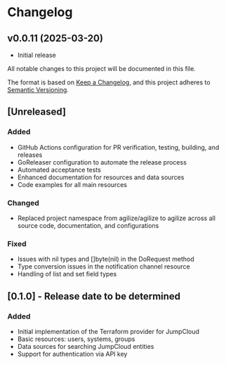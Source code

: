 # Changelog

## v0.0.11 (2025-03-20)

* Initial release

All notable changes to this project will be documented in this file.

The format is based on [Keep a Changelog](https://keepachangelog.com/en/1.0.0/),
and this project adheres to [Semantic Versioning](https://semver.org/spec/v2.0.0.html).

## [Unreleased]

### Added
- GitHub Actions configuration for PR verification, testing, building, and releases
- GoReleaser configuration to automate the release process
- Automated acceptance tests
- Enhanced documentation for resources and data sources
- Code examples for all main resources

### Changed
- Replaced project namespace from agilize/agilize to agilize across all source code, documentation, and configurations

### Fixed
- Issues with nil types and []byte(nil) in the DoRequest method
- Type conversion issues in the notification channel resource
- Handling of list and set field types

## [0.1.0] - Release date to be determined

### Added
- Initial implementation of the Terraform provider for JumpCloud
- Basic resources: users, systems, groups
- Data sources for searching JumpCloud entities
- Support for authentication via API key 